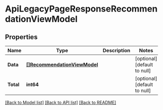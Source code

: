 # ApiLegacyPageResponseRecommendationViewModel

## Properties
Name | Type | Description | Notes
------------ | ------------- | ------------- | -------------
**Data** | [**[]RecommendationViewModel**](RecommendationViewModel.md) |  | [optional] [default to null]
**Total** | **int64** |  | [optional] [default to null]

[[Back to Model list]](../README.md#documentation-for-models) [[Back to API list]](../README.md#documentation-for-api-endpoints) [[Back to README]](../README.md)


